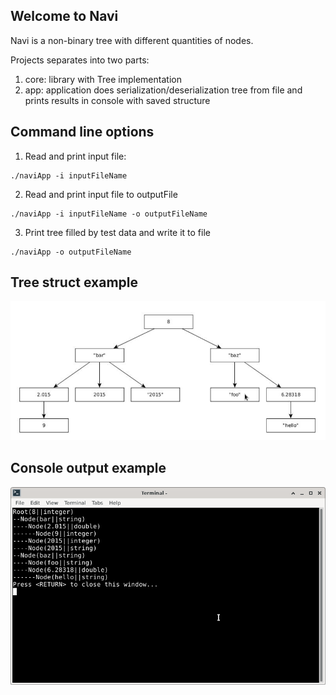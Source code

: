 ## Welcome to Navi

Navi is a non-binary tree with different quantities of nodes.

Projects separates into two parts:

1) core: library with Tree implementation
2) app: application  does serialization/deserialization tree from file and prints results in console with saved structure

## Command line options
1) Read and print input file:
```
./naviApp -i inputFileName
```
2) Read and print input file to outputFile
```
./naviApp -i inputFileName -o outputFileName
```
3) Print tree filled by test data and write it to file
```
./naviApp -o outputFileName
```

## Tree struct example
![Alt text](treeStruct.png?raw=true "Tree struct example")

## Console output example
![Alt text](consoleExample.png?raw=true "Console output example")